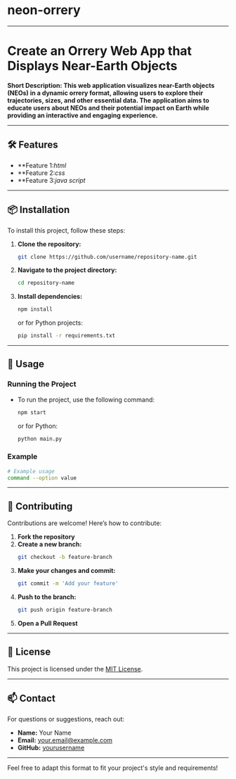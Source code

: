 # neon-orrery
---

# Create an Orrery Web App that Displays Near-Earth Objects

**Short Description: This web application visualizes near-Earth objects (NEOs) in a dynamic orrery format, allowing users to explore their trajectories, sizes, and other essential data. The application aims to educate users about NEOs and their potential impact on Earth while providing an interactive and engaging experience.** 

---

## 🛠️ Features

- **Feature 1:*html* 
- **Feature 2:*css*
- **Feature 3:*java script* 

---

## 📦 Installation

To install this project, follow these steps:

1. **Clone the repository:**
   ```bash
   git clone https://github.com/username/repository-name.git
   ```
2. **Navigate to the project directory:**
   ```bash
   cd repository-name
   ```
3. **Install dependencies:**
   ```bash
   npm install
   ```
   or for Python projects:
   ```bash
   pip install -r requirements.txt
   ```

---

## 🚀 Usage

### Running the Project

- To run the project, use the following command:
   ```bash
   npm start
   ```
   or for Python:
   ```bash
   python main.py
   ```

### Example

```bash
# Example usage
command --option value
```

---

## 🤝 Contributing

Contributions are welcome! Here’s how to contribute:

1. **Fork the repository**
2. **Create a new branch:**
   ```bash
   git checkout -b feature-branch
   ```
3. **Make your changes and commit:**
   ```bash
   git commit -m 'Add your feature'
   ```
4. **Push to the branch:**
   ```bash
   git push origin feature-branch
   ```
5. **Open a Pull Request**

---

## 📄 License

This project is licensed under the [MIT License](LICENSE).

---

## 📫 Contact

For questions or suggestions, reach out:

- **Name:** Your Name
- **Email:** [your.email@example.com](mailto:your.email@example.com)
- **GitHub:** [yourusername](https://github.com/yourusername)

---

Feel free to adapt this format to fit your project's style and requirements!
